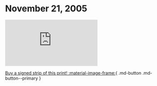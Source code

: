 # November 21, 2005

![](https://www.achewood.com/comic.php?date=11212005)

[Buy a signed strip of this print! :material-image-frame:](https://achewood-holiday-pop-up.myshopify.com/products/strip#11212005){ .md-button .md-button--primary }
